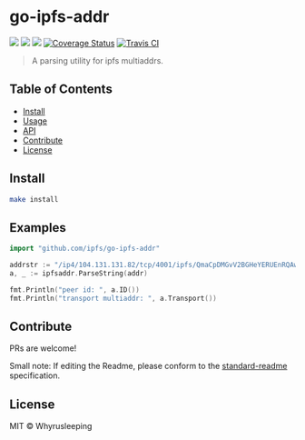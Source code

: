 go-ipfs-addr
==================

[![](https://img.shields.io/badge/made%20by-Protocol%20Labs-blue.svg?style=flat-square)](http://ipn.io)
[![](https://img.shields.io/badge/project-IPFS-blue.svg?style=flat-square)](http://libp2p.io/)
[![](https://img.shields.io/badge/freenode-%23ipfs-blue.svg?style=flat-square)](http://webchat.freenode.net/?channels=%23ipfs)
[![Coverage Status](https://coveralls.io/repos/github/ipfs/go-ipfs-addr/badge.svg?branch=master)](https://coveralls.io/github/ipfs/go-ipfs-addr?branch=master)
[![Travis CI](https://travis-ci.org/ipfs/go-ipfs-addr.svg?branch=master)](https://travis-ci.org/ipfs/go-ipfs-addr)

> A parsing utility for ipfs multiaddrs.


## Table of Contents

- [Install](#install)
- [Usage](#usage)
- [API](#api)
- [Contribute](#contribute)
- [License](#license)

## Install

```sh
make install
```

## Examples

```go
import "github.com/ipfs/go-ipfs-addr"

addrstr := "/ip4/104.131.131.82/tcp/4001/ipfs/QmaCpDMGvV2BGHeYERUEnRQAwe3N8SzbUtfsmvsqQLuvuJ"
a, _ := ipfsaddr.ParseString(addr)

fmt.Println("peer id: ", a.ID())
fmt.Println("transport multiaddr: ", a.Transport())
```

## Contribute

PRs are welcome!

Small note: If editing the Readme, please conform to the [standard-readme](https://github.com/RichardLitt/standard-readme) specification.

## License

MIT © Whyrusleeping
